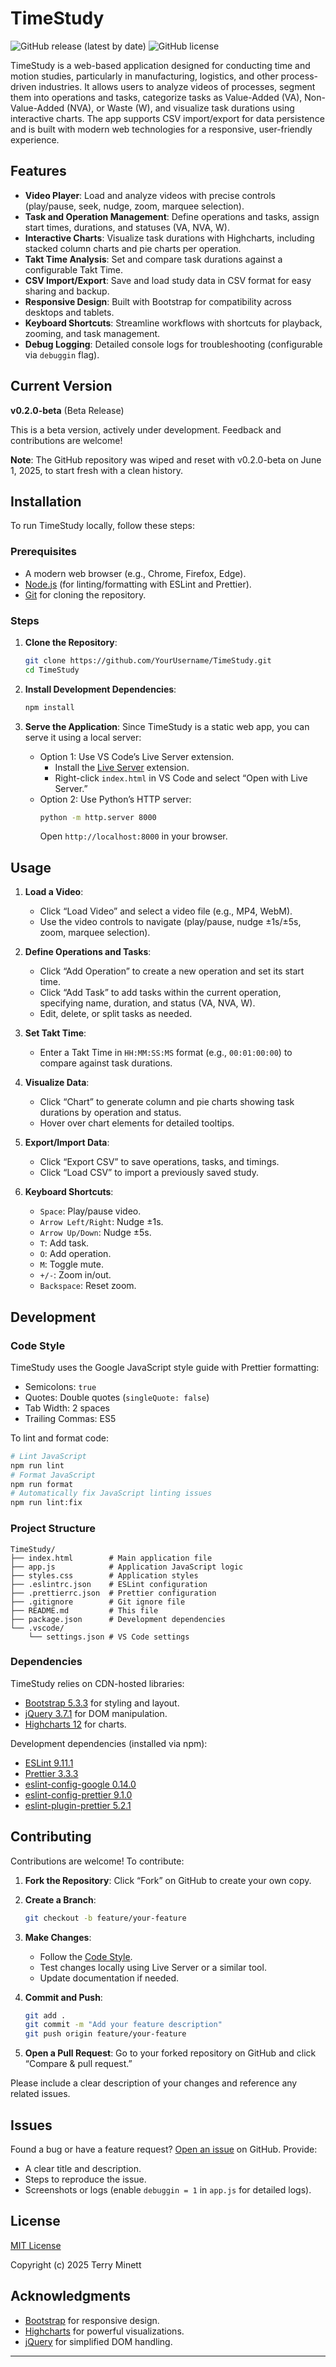# TimeStudy

![GitHub release (latest by date)](https://img.shields.io/github/v/release/YourUsername/TimeStudy?label=Version)
![GitHub license](https://img.shields.io/github/license/YourUsername/TimeStudy)

TimeStudy is a web-based application designed for conducting time and motion studies, particularly in manufacturing, logistics, and other process-driven industries. It allows users to analyze videos of processes, segment them into operations and tasks, categorize tasks as Value-Added (VA), Non-Value-Added (NVA), or Waste (W), and visualize task durations using interactive charts. The app supports CSV import/export for data persistence and is built with modern web technologies for a responsive, user-friendly experience.

## Features

- **Video Player**: Load and analyze videos with precise controls (play/pause, seek, nudge, zoom, marquee selection).
- **Task and Operation Management**: Define operations and tasks, assign start times, durations, and statuses (VA, NVA, W).
- **Interactive Charts**: Visualize task durations with Highcharts, including stacked column charts and pie charts per operation.
- **Takt Time Analysis**: Set and compare task durations against a configurable Takt Time.
- **CSV Import/Export**: Save and load study data in CSV format for easy sharing and backup.
- **Responsive Design**: Built with Bootstrap for compatibility across desktops and tablets.
- **Keyboard Shortcuts**: Streamline workflows with shortcuts for playback, zooming, and task management.
- **Debug Logging**: Detailed console logs for troubleshooting (configurable via `debuggin` flag).

## Current Version

**v0.2.0-beta** (Beta Release)

This is a beta version, actively under development. Feedback and contributions are welcome!

**Note**: The GitHub repository was wiped and reset with v0.2.0-beta on June 1, 2025, to start fresh with a clean history.

## Installation

To run TimeStudy locally, follow these steps:

### Prerequisites

- A modern web browser (e.g., Chrome, Firefox, Edge).
- [Node.js](https://nodejs.org/) (for linting/formatting with ESLint and Prettier).
- [Git](https://git-scm.com/) for cloning the repository.

### Steps

1. **Clone the Repository**:

   ```bash
   git clone https://github.com/YourUsername/TimeStudy.git
   cd TimeStudy
   ```

2. **Install Development Dependencies**:

   ```bash
   npm install
   ```

3. **Serve the Application**:
   Since TimeStudy is a static web app, you can serve it using a local server:

   - Option 1: Use VS Code’s Live Server extension.
     - Install the [Live Server](https://marketplace.visualstudio.com/items?itemName=ritwickdey.LiveServer) extension.
     - Right-click `index.html` in VS Code and select “Open with Live Server.”
   - Option 2: Use Python’s HTTP server:
     ```bash
     python -m http.server 8000
     ```
     Open `http://localhost:8000` in your browser.

## Usage

1. **Load a Video**:

   - Click “Load Video” and select a video file (e.g., MP4, WebM).
   - Use the video controls to navigate (play/pause, nudge ±1s/±5s, zoom, marquee selection).

2. **Define Operations and Tasks**:

   - Click “Add Operation” to create a new operation and set its start time.
   - Click “Add Task” to add tasks within the current operation, specifying name, duration, and status (VA, NVA, W).
   - Edit, delete, or split tasks as needed.

3. **Set Takt Time**:

   - Enter a Takt Time in `HH:MM:SS:MS` format (e.g., `00:01:00:00`) to compare against task durations.

4. **Visualize Data**:

   - Click “Chart” to generate column and pie charts showing task durations by operation and status.
   - Hover over chart elements for detailed tooltips.

5. **Export/Import Data**:

   - Click “Export CSV” to save operations, tasks, and timings.
   - Click “Load CSV” to import a previously saved study.

6. **Keyboard Shortcuts**:
   - `Space`: Play/pause video.
   - `Arrow Left/Right`: Nudge ±1s.
   - `Arrow Up/Down`: Nudge ±5s.
   - `T`: Add task.
   - `O`: Add operation.
   - `M`: Toggle mute.
   - `+/-`: Zoom in/out.
   - `Backspace`: Reset zoom.

## Development

### Code Style

TimeStudy uses the Google JavaScript style guide with Prettier formatting:

- Semicolons: `true`
- Quotes: Double quotes (`singleQuote: false`)
- Tab Width: 2 spaces
- Trailing Commas: ES5

To lint and format code:

```bash
# Lint JavaScript
npm run lint
# Format JavaScript
npm run format
# Automatically fix JavaScript linting issues
npm run lint:fix
```

### Project Structure

```
TimeStudy/
├── index.html        # Main application file
├── app.js            # Application JavaScript logic
├── styles.css        # Application styles
├── .eslintrc.json    # ESLint configuration
├── .prettierrc.json  # Prettier configuration
├── .gitignore        # Git ignore file
├── README.md         # This file
├── package.json      # Development dependencies
└── .vscode/
    └── settings.json # VS Code settings
```

### Dependencies

TimeStudy relies on CDN-hosted libraries:

- [Bootstrap 5.3.3](https://getbootstrap.com/) for styling and layout.
- [jQuery 3.7.1](https://jquery.com/) for DOM manipulation.
- [Highcharts 12](https://www.highcharts.com/) for charts.

Development dependencies (installed via npm):

- [ESLint 9.11.1](https://eslint.org/)
- [Prettier 3.3.3](https://prettier.io/)
- [eslint-config-google 0.14.0](https://github.com/google/eslint-config-google)
- [eslint-config-prettier 9.1.0](https://github.com/prettier/eslint-config-prettier)
- [eslint-plugin-prettier 5.2.1](https://github.com/prettier/eslint-plugin-prettier)

## Contributing

Contributions are welcome! To contribute:

1. **Fork the Repository**:
   Click “Fork” on GitHub to create your own copy.

2. **Create a Branch**:

   ```bash
   git checkout -b feature/your-feature
   ```

3. **Make Changes**:

   - Follow the [Code Style](#code-style).
   - Test changes locally using Live Server or a similar tool.
   - Update documentation if needed.

4. **Commit and Push**:

   ```bash
   git add .
   git commit -m "Add your feature description"
   git push origin feature/your-feature
   ```

5. **Open a Pull Request**:
   Go to your forked repository on GitHub and click “Compare & pull request.”

Please include a clear description of your changes and reference any related issues.

## Issues

Found a bug or have a feature request? [Open an issue](https://github.com/YourUsername/TimeStudy/issues/new) on GitHub. Provide:

- A clear title and description.
- Steps to reproduce the issue.
- Screenshots or logs (enable `debuggin = 1` in `app.js` for detailed logs).

## License

[MIT License](LICENSE)

Copyright (c) 2025 Terry Minett

## Acknowledgments

- [Bootstrap](https://getbootstrap.com/) for responsive design.
- [Highcharts](https://www.highcharts.com/) for powerful visualizations.
- [jQuery](https://jquery.com/) for simplified DOM handling.

---